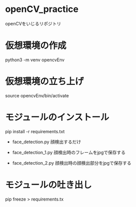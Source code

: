 # openCV_practice
openCVをいじるリポジトリ

# 仮想環境の作成
python3 -m venv opencvEnv

# 仮想環境の立ち上げ
source opencvEnv/bin/activate

# モジュールのインストール
pip install -r requirements.txt


- face_detection.py
顔検出するだけ

- face_detection_1.py
顔検出時のフレームをjpgで保存する

- face_detection_2.py
顔検出時の顔検出部分をjpgで保存する

# モジュールの吐き出し
pip freeze > requirements.tx